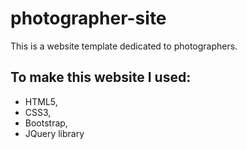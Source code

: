 # photographer-site




This is a website template dedicated to photographers.




## To make this website I used:

* HTML5,
* CSS3,
* Bootstrap,
* JQuery library
